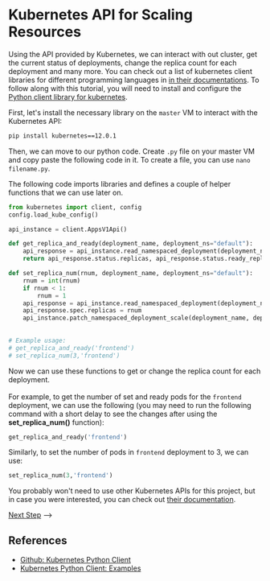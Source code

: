 # Kubernetes API for Scaling Resources

Using the API provided by Kubernetes, we can interact with out cluster,
get the current status of deployments, change the replica count for each
deployment and many more. You can check out a list of kubernetes client
libraries for different programming languages in
[in their documentations](https://kubernetes.io/docs/reference/using-api/client-libraries/).
To follow along with this tutorial, you will need to install and configure
the [Python client library for kubernetes](https://github.com/kubernetes-client/python/).

<!-- To ease the process of working with jupyter notebooks on the master node,
we suggest installing Visual Studio Code outlined in the requirements section
along with the suggested extensions. -->

First, let's install the necessary library on the `master` VM to interact with the
Kubernetes API:

```sh
pip install kubernetes==12.0.1
```

Then, we can move to our python code. Create `.py` file on your master VM and copy paste the following code in it.
To create a file, you can use `nano filename.py`.

<!-- You may use the [VS Code Jupyter Extension](https://code.visualstudio.com/docs/python/jupyter-support) for the next steps (from right panel choose Jupyter extension and from File tab choose new file -> python file), or use simple `.py` files. -->

The following code imports libraries and defines a couple of helper functions that we can use later on.

```py
from kubernetes import client, config
config.load_kube_config()

api_instance = client.AppsV1Api()

def get_replica_and_ready(deployment_name, deployment_ns="default"):
    api_response = api_instance.read_namespaced_deployment(deployment_name, deployment_ns)
    return api_response.status.replicas, api_response.status.ready_replicas

def set_replica_num(rnum, deployment_name, deployment_ns="default"):
    rnum = int(rnum)
    if rnum < 1:
        rnum = 1
    api_response = api_instance.read_namespaced_deployment(deployment_name, deployment_ns)
    api_response.spec.replicas = rnum
    api_instance.patch_namespaced_deployment_scale(deployment_name, deployment_ns, api_response)
    
    
# Example usage:
# get_replica_and_ready('frontend')
# set_replica_num(3,'frontend')
```

Now we can use these functions to get or change the replica count for each deployment.
<br />	
For example, to get the number of set and ready pods for the `frontend` deployment, we can use the following (you may need to run the following command with a short delay to see the changes after using the **set_replica_num()** function):

```py
get_replica_and_ready('frontend')
```

Similarly, to set the number of pods in `frontend` deployment to 3, we can use:

```py
set_replica_num(3,'frontend')
```

You probably won't need to use other Kubernetes APIs for this project, but in
case you were interested, you can check out [their documentation](https://github.com/kubernetes-client/python/blob/master/kubernetes/README.md).

[Next Step](08-hpa-test.md) -->

## References

- [Github: Kubernetes Python Client](https://github.com/kubernetes-client/python)
- [Kubernetes Python Client: Examples](https://github.com/kubernetes-client/python/tree/master/examples)
